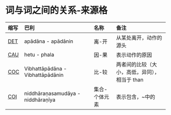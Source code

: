 # 词与词之间的关系-来源格

| 缩写 |巴利| 名称 | 备注 |
| :--- | :--- | :-------- | :--- |
|[DET](abl-det.md "Detachment Relation")|apādāna - apādānin|离-开| 从某处离开，动作的源头 |
|[CAU](abl-cau.md "Causality Relation")|hetu - phala|因-果| 表示动作的原因 |
|[COC](abl-coc.md "Contrastive Comparison Relation")|Vibhattāpādāna - Vibhattāpādānin|比-较| 两者间的比较（大小，高低，异同），相当于 than |
|[COI](abl-coi.md "Collection -Individual Relation")|niddhāraṇasamudāya - niddhāraṇīya|集合-个体元素| 表示包含，~中的 |